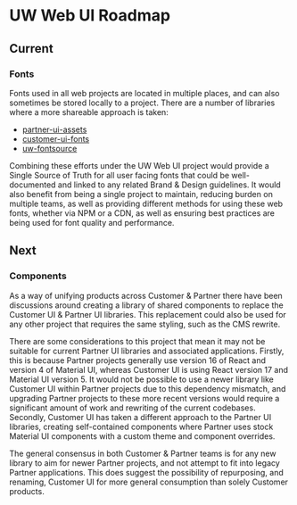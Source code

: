 # UW Web UI Roadmap

## Current

### Fonts

Fonts used in all web projects are located in multiple places, and can also
sometimes be stored locally to a project. There are a number of libraries where
a more shareable approach is taken:

- [partner-ui-assets](https://github.com/utilitywarehouse/partner-ui/blob/master/packages/assets)
- [customer-ui-fonts](https://github.com/utilitywarehouse/customer-web-ui/tree/main/packages/fonts)
- [uw-fontsource](https://github.com/utilitywarehouse/fontsource)

Combining these efforts under the UW Web UI project would provide a Single
Source of Truth for all user facing fonts that could be well-documented and
linked to any related Brand & Design guidelines. It would also benefit from
being a single project to maintain, reducing burden on multiple teams, as well
as providing different methods for using these web fonts, whether via NPM or a
CDN, as well as ensuring best practices are being used for font quality and
performance.

## Next

### Components

As a way of unifying products across Customer & Partner there have been
discussions around creating a library of shared components to replace the
Customer UI & Partner UI libraries. This replacement could also be used for any
other project that requires the same styling, such as the CMS rewrite.

There are some considerations to this project that mean it may not be suitable
for current Partner UI libraries and associated applications. Firstly, this is
because Partner projects generally use version 16 of React and version 4 of
Material UI, whereas Customer UI is using React version 17 and Material UI
version 5. It would not be possible to use a newer library like Customer UI
within Partner projects due to this dependency mismatch, and upgrading
Partner projects to these more recent versions would require a significant
amount of work and rewriting of the current codebases. Secondly, Customer UI
has taken a different approach to the Partner UI libraries, creating
self-contained components where Partner uses stock Material UI components
with a custom theme and component overrides.

The general consensus in both Customer & Partner teams is for any new library to
aim for newer Partner projects, and not attempt to fit into legacy Partner
applications. This does suggest the possibility of repurposing, and renaming,
Customer UI for more general consumption than solely Customer products.

